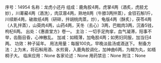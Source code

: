 序号：14954
名称：龙虎小还丹
组成：鹿角胶4两，虎掌4两（酒炙，虎胫尤妙），川萆薢4两（酒洗），肉苁蓉4两，熟地8两（牛膝3两拌蒸），金钗石斛1斤，川续断4两，破故纸4两（研碎，拌胡桃肉蒸，炒），龟版4两（酥炙），茯苓4两（人乳拌蒸），山萸肉4两，山药4两，天冬（去心）3两，巴戟肉3两，沉香5钱，枸杞6两。
出处：《惠直堂方》卷一。
主治：一切手足拘挛，血气凝滞，阳事不举，齿豁目昏，心神散乱。
加减：如精薄，加龟胶4两；如男妇同服，加当归4两。
功效：种子延年。
用法用量：每服100丸，早晚淡盐汤或酒送下。
制备方法：上为末，将石斛用酒、水煎膏，入鹿角胶调化，加神曲6两，为糊为丸，如梧桐子大。
临床应用：None
各家论述：None
用药禁忌：None
附注：None
